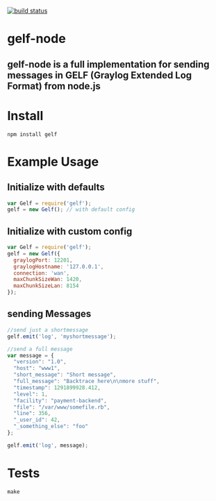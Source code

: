 [![build status](https://secure.travis-ci.org/robertkowalski/gelf-node.png)](http://travis-ci.org/robertkowalski/gelf-node)

# gelf-node
## gelf-node is a full implementation for sending messages in GELF (Graylog Extended Log Format) from node.js

# Install
```
npm install gelf
```

# Example Usage

## Initialize with defaults
```javascript
var Gelf = require('gelf');
gelf = new Gelf(); // with default config
```

## Initialize with custom config
```javascript
var Gelf = require('gelf');
gelf = new Gelf({
  graylogPort: 12201,
  graylogHostname: '127.0.0.1',
  connection: 'wan',
  maxChunkSizeWan: 1420,
  maxChunkSizeLan: 8154
});
```
## sending Messages

```javascript
//send just a shortmessage
gelf.emit('log', 'myshortmessage');

//send a full message
var message = {
  "version": "1.0",
  "host": "www1",
  "short_message": "Short message",
  "full_message": "Backtrace here\n\nmore stuff",
  "timestamp": 1291899928.412,
  "level": 1,
  "facility": "payment-backend",
  "file": "/var/www/somefile.rb",
  "line": 356,
  "_user_id": 42,
  "_something_else": "foo"
};

gelf.emit('log', message);
```


# Tests

```
make
```
